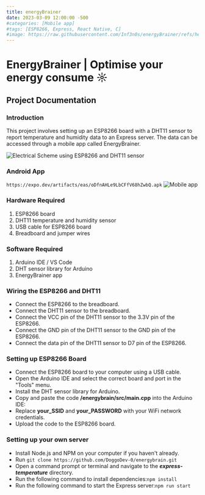 ```yaml
---
title: energyBrainer
date: 2023-03-09 12:00:00 -500
#categories: [Mobile app]
#tags: [ESP8266, Express, React Native, C]
#image: https://raw.githubusercontent.com/Inf3n0s/energyBrainer/refs/heads/main/assets/images/logo.png
---
```


# EnergyBrainer | Optimise your energy consume ☼  
## Project Documentation

### Introduction
This project involves setting up an ESP8266 board with a DHT11 sensor to report temperature and humidity data to an Express server. The data can be accessed through a mobile app called EnergyBrainer.

![Electrical Scheme using ESP8266 and DHT11 sensor](https://raw.githubusercontent.com/Inf3n0s/energyBrainer/refs/heads/main/assets/images/electrical-scheme.png "Electrical Scheme ")


### Android App
``` https://expo.dev/artifacts/eas/oDfnAHLe9LbCFfV68hZwbQ.apk ```
![Mobile app](https://camo.githubusercontent.com/0b23cf49c73b61ab5385dc6808ea407df41abe2b92db27bf2c49cc1768fffa46/68747470733a2f2f692e696d6775722e696f2f4935696a3269705f642e776562703f6d617877696474683d3634302673686170653d7468756d6226666964656c6974793d6d656469756d)

### Hardware Required
1. ESP8266 board
2. DHT11 temperature and humidity sensor
3. USB cable for ESP8266 board
4. Breadboard and jumper wires

### Software Required
1. Arduino IDE / VS Code
2. DHT sensor library for Arduino
3. EnergyBrainer app

### Wiring the ESP8266 and DHT11
- Connect the ESP8266 to the breadboard.
- Connect the DHT11 sensor to the breadboard.
- Connect the VCC pin of the DHT11 sensor to the 3.3V pin of the ESP8266.
- Connect the GND pin of the DHT11 sensor to the GND pin of the ESP8266.
- Connect the data pin of the DHT11 sensor to D7 pin of the ESP8266.

### Setting up ESP8266 Board
- Connect the ESP8266 board to your computer using a USB cable.
- Open the Arduino IDE and select the correct board and port in the "Tools" menu.
- Install the DHT sensor library for Arduino.
- Copy and paste the code **/energybrain/src/main.cpp** into the Arduino IDE:
- Replace **your_SSID** and **your_PASSWORD** with your WiFi network credentials.
- Upload the code to the ESP8266 board.

### Setting up your own server
- Install Node.js and NPM on your computer if you haven't already.
- Run ```git clone https://github.com/DoggoDev-0/energybrain.git```
- Open a command prompt or terminal and navigate to the ***express-temperature*** directory.
- Run the following command to install dependencies:```npm install```
- Run the following command to start the Express server:```npm run start```
